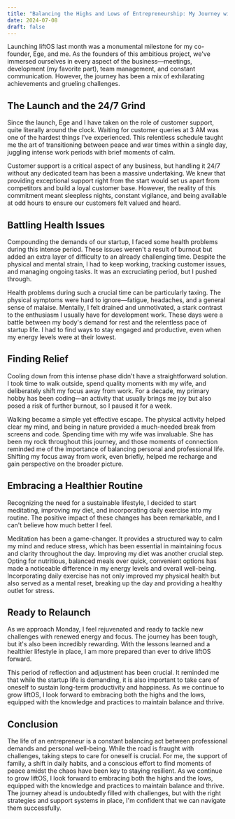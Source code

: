 ```yaml
---
title: "Balancing the Highs and Lows of Entrepreneurship: My Journey with liftOS"
date: 2024-07-08
draft: false
---
```


Launching liftOS last month was a monumental milestone for my co-founder, Ege, and me. As the founders of this ambitious project, we've immersed ourselves in every aspect of the business—meetings, development (my favorite part), team management, and constant communication. However, the journey has been a mix of exhilarating achievements and grueling challenges.

## The Launch and the 24/7 Grind

Since the launch, Ege and I have taken on the role of customer support, quite literally around the clock. Waiting for customer queries at 3 AM was one of the hardest things I've experienced. This relentless schedule taught me the art of transitioning between peace and war times within a single day, juggling intense work periods with brief moments of calm.

Customer support is a critical aspect of any business, but handling it 24/7 without any dedicated team has been a massive undertaking. We knew that providing exceptional support right from the start would set us apart from competitors and build a loyal customer base. However, the reality of this commitment meant sleepless nights, constant vigilance, and being available at odd hours to ensure our customers felt valued and heard.

## Battling Health Issues

Compounding the demands of our startup, I faced some health problems during this intense period. These issues weren't a result of burnout but added an extra layer of difficulty to an already challenging time. Despite the physical and mental strain, I had to keep working, tracking customer issues, and managing ongoing tasks. It was an excruciating period, but I pushed through.

Health problems during such a crucial time can be particularly taxing. The physical symptoms were hard to ignore—fatigue, headaches, and a general sense of malaise. Mentally, I felt drained and unmotivated, a stark contrast to the enthusiasm I usually have for development work. These days were a battle between my body's demand for rest and the relentless pace of startup life. I had to find ways to stay engaged and productive, even when my energy levels were at their lowest.

## Finding Relief

Cooling down from this intense phase didn't have a straightforward solution. I took time to walk outside, spend quality moments with my wife, and deliberately shift my focus away from work. For a decade, my primary hobby has been coding—an activity that usually brings me joy but also posed a risk of further burnout, so I paused it for a week.

Walking became a simple yet effective escape. The physical activity helped clear my mind, and being in nature provided a much-needed break from screens and code. Spending time with my wife was invaluable. She has been my rock throughout this journey, and those moments of connection reminded me of the importance of balancing personal and professional life. Shifting my focus away from work, even briefly, helped me recharge and gain perspective on the broader picture.

## Embracing a Healthier Routine

Recognizing the need for a sustainable lifestyle, I decided to start meditating, improving my diet, and incorporating daily exercise into my routine. The positive impact of these changes has been remarkable, and I can't believe how much better I feel.

Meditation has been a game-changer. It provides a structured way to calm my mind and reduce stress, which has been essential in maintaining focus and clarity throughout the day. Improving my diet was another crucial step. Opting for nutritious, balanced meals over quick, convenient options has made a noticeable difference in my energy levels and overall well-being. Incorporating daily exercise has not only improved my physical health but also served as a mental reset, breaking up the day and providing a healthy outlet for stress.

## Ready to Relaunch

As we approach Monday, I feel rejuvenated and ready to tackle new challenges with renewed energy and focus. The journey has been tough, but it's also been incredibly rewarding. With the lessons learned and a healthier lifestyle in place, I am more prepared than ever to drive liftOS forward.

This period of reflection and adjustment has been crucial. It reminded me that while the startup life is demanding, it is also important to take care of oneself to sustain long-term productivity and happiness. As we continue to grow liftOS, I look forward to embracing both the highs and the lows, equipped with the knowledge and practices to maintain balance and thrive.

## Conclusion

The life of an entrepreneur is a constant balancing act between professional demands and personal well-being. While the road is fraught with challenges, taking steps to care for oneself is crucial. For me, the support of family, a shift in daily habits, and a conscious effort to find moments of peace amidst the chaos have been key to staying resilient. As we continue to grow liftOS, I look forward to embracing both the highs and the lows, equipped with the knowledge and practices to maintain balance and thrive. The journey ahead is undoubtedly filled with challenges, but with the right strategies and support systems in place, I'm confident that we can navigate them successfully.
